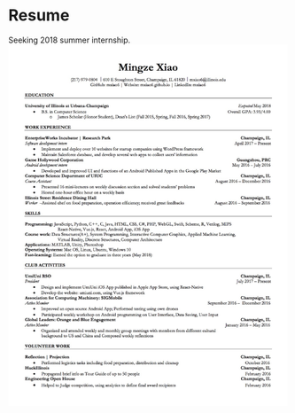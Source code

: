 # Resume
Seeking 2018 summer internship.
<img src="https://github.com/mxiao6/resume/raw/master/M.X.Resume.V6.2.jpg" />
